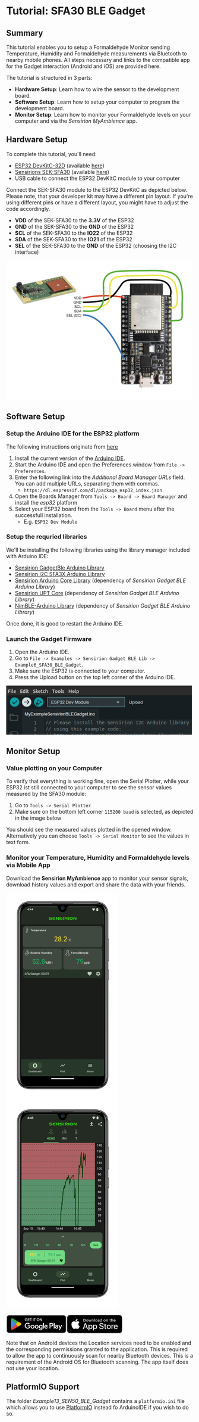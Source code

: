 # Tutorial: SFA30 BLE Gadget

## Summary

This tutorial enables you to setup a Formaldehyde Monitor sending Temperature, Humidity and Formaldehyde measurements via Bluetooth to nearby mobile phones. All steps necessary and links to the compatible app for the Gadget interaction (Android and iOS) are provided here.

The tutorial is structured in 3 parts:

- **Hardware Setup**: Learn how to wire the sensor to the development board.
- **Software Setup**: Learn how to setup your computer to program the development board.
- **Monitor Setup**: Learn how to monitor your Formaldehyde levels on your computer and via the _Sensirion MyAmbience_ app.

## Hardware Setup

To complete this tutorial, you'll need:

- [ESP32 DevKitC-32D](https://www.espressif.com/en/products/devkits/esp32-devkitc) (available [here](https://www.digikey.com/en/products/detail/espressif-systems/ESP32-DEVKITC-32D/9356990))
- [Sensirions SEK-SFA30](https://sensirion.com/products/catalog/SFA30/) (available [here](https://www.digikey.com/en/products/detail/sensirion-ag/SEK-SFA30/13577460?s=N4IgTCBcDaIMoDECCBmADCAugXyA))
- USB cable to connect the ESP32 DevKitC module to your computer

Connect the SEK-SFA30 module to the ESP32 DevKitC as depicted below. Please note, that your developer kit may have a
different pin layout. If you're using different pins or have a different layout, you might have to adjust the code
accordingly.

- **VDD** of the SEK-SFA30 to the **3.3V** of the ESP32
- **GND** of the SEK-SFA30 to the **GND** of the ESP32
- **SCL** of the SEK-SFA30 to the **IO22** of the ESP32
- **SDA** of the SEK-SFA30 to the **IO21** of the ESP32
- **SEL** of the SEK-SFA30 to the **GND** of the ESP32 (choosing the I2C interface)

<img src="images/SFA30_hardware_setup.png" width="500">

## Software Setup

### Setup the Arduino IDE for the ESP32 platform

The following instructions originate from [here](https://github.com/espressif/arduino-esp32)

1. Install the current version of the [Arduino IDE](https://www.arduino.cc/en/software).
2. Start the Arduino IDE and open the Preferences window from `File -> Preferences`.
3. Enter the following link into the _Additional Board Manager URLs_ field. You can add multiple URLs, separating them with commas.
   - `https://dl.espressif.com/dl/package_esp32_index.json`
4. Open the Boards Manager from `Tools -> Board -> Board Manager` and install the _esp32_ platform
5. Select your ESP32 board from the `Tools -> Board` menu after the successfull installation.
   - E.g. `ESP32 Dev Module`

### Setup the requried libraries

We'll be installing the following libraries using the library manager included with Arduino IDE:

- [Sensirion GadgetBle Arduino Library](https://github.com/Sensirion/Sensirion_GadgetBle_Arduino_Library/releases)
- [Sensirion I2C SFA3X Arduino Library](https://github.com/Sensirion/arduino-i2c-sfa3x)
- [Sensirion Arduino Core Library](https://github.com/Sensirion/arduino-core) (dependency of _Sensirion Gadget BLE Arduino Library_)
- [Sensirion UPT Core](https://github.com/Sensirion/upt-core) (dependency of _Sensirion Gadget BLE Arduino Library_)
- [NimBLE-Arduino Library](https://github.com/h2zero/NimBLE-Arduino) (dependency of _Sensirion Gadget BLE Arduino Library_)

Once done, it is good to restart the Arduino IDE.

### Launch the Gadget Firmware

1. Open the Arduino IDE.
2. Go to `File -> Examples -> Sensirion Gadget BLE Lib -> Example6_SFA30_BLE_Gadget`.
3. Make sure the ESP32 is connected to your computer.
4. Press the Upload button on the top left corner of the Arduino IDE.

<img src="images/Arduino-upload-button.png" width="500">

## Monitor Setup

### Value plotting on your Computer

To verify that everything is working fine, open the Serial Plotter, while your ESP32 ist still connected to your computer to see the sensor values measured by the SFA30 module:

1. Go to `Tools -> Serial Plotter`
2. Make sure on the bottom left corner `115200 baud` is selected, as depicted in the image below

You should see the measured values plotted in the opened window. Alternatively you can choose `Tools -> Serial Monitor` to see the values in text form.

### Monitor your Temperature, Humidity and Formaldehyde levels via Mobile App

Download the **Sensirion MyAmbience** app to monitor your sensor signals, download history values and export and share the data with your friends.

<img src="images/myam-sfaxx-dashboard.png" width="300">
<img src="images/myam-sfaxx-plot.png" width="300">

[<img src="images/google-play-badge.png" height="50">](https://play.google.com/store/apps/details?id=com.sensirion.myam)[<img src="images/download_on_appstore.png" height="50">](https://apps.apple.com/ch/app/id1529131572)

Note that on Android devices the Location services need to be enabled and the corresponding permissions granted to the application. This is required to allow the app to continuously scan for nearby Bluetooth devices. This is a requirement of the Android OS for Bluetooth scanning. The app itself does not use your location.

## PlatformIO Support

The folder _Example13_SEN50_BLE_Gadget_ contains a `platformio.ini` file which allows you to use [PlatformIO](https://platformio.org/) instead fo ArduinoIDE if you wish to do so.
